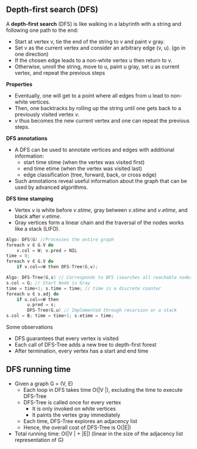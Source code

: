 ## Depth-first search (DFS)
A **depth-first search** (DFS) is like walking in a labyrinth with a string and following one path to the end:
* Start at vertex v, tie the end of the string to v and paint v gray.
* Set v as the current vertex and consider an arbitrary edge (v, u). (go in one direction)
* If the chosen edge leads to a non-white vertex u then return to v.
* Otherwise, unroll the string, move to u, paint u gray, set u as current vertex, and repeat the previous steps


**Properties**
* Eventually, one will get to a point where all edges from u lead to non-white vertices.
* Then, one backtracks by rolling up the string until one gets back to a previously visited vertex $v$.
* $v$ thus becomes the new current vertex and one can repeat the previous steps.


**DFS annotations**
* A DFS can be used to annotate vertices and edges with
additional information:
    * start time stime (when the vertex was visited first)
    * end time etime (when the vertex was visited last)
    * edge classification (tree, forward, back, or cross edge)
* Such annotations reveal useful information about the
graph that can be used by advanced algorithms.

**DFS time stamping**
* Vertex $v$ is white before $v.stime$, gray between $v.stime$ and $v.etime$, and black after $v.etime$.
* Gray vertices form a linear chain and the traversal of the
nodes works like a stack (LIFO).

```c
Algo: DFS(G) //Processes the entire graph
foreach v ∈ G.V do
    v.col = W; v.pred = NIL
time = 0;
foreach v ∈ G.V do
    if v.col==W then DFS-Tree(G,v);
```

```c
Algo: DFS-Tree(G,s) // Corresponds to BFS (searches all reachable nodes; search sequence is different)
s.col = G; // Start Node is Gray
time = time+1; s.time = time; // time is a discrete counter
foreach u ∈ s.adj do
    if u.col==W then
        u.pred = s;
        DFS-Tree(G,u) // Implemented through recursion or a stack
s.col = B; time = time+1; s.etime = time;
```


Some observations
* DFS guarantees that every vertex is visited
* Each call of DFS-Tree adds a new tree to depth-first forest
* After termination, every vertex has a start and end time


## DFS running time
* Given a graph G = (V, E)
    * Each loop in DFS takes time O(|V |), excluding the time to execute DFS-Tree
    * DFS-Tree is called once for every vertex
        * It is only invoked on white vertices
        * It paints the vertex gray immediately
    * Each time, DFS-Tree explores an adjacency list
    * Hence, the overall cost of DFS-Tree is O(|E|)
* Total running time: O(|V | + |E|) (linear in the size of the adjacency list representation of G)

